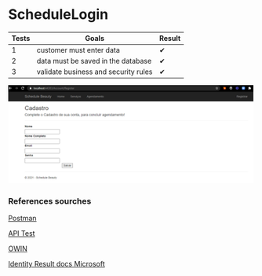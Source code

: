 # ScheduleLogin



| Tests      |Goals                                       | Result |
|------------|--------------------------------------------|--------|
|     1      |customer must enter data                    |   ✔   |
|     2      |data must be saved in the database          |   ✔   |
|     3      |validate business and security rules        |   ✔   |


<img src="/img/login.png" width="500" height="200">


### References sourches

[Postman](https://www.youtube.com/watch?v=cR_FqveTewo)

[API Test](https://reqres.in)

[OWIN](http://owin.org/)

[Identity Result docs Microsoft](https://docs.microsoft.com/en-us/dotnet/api/microsoft.aspnetcore.identity.identityresult?view=aspnetcore-5.0)
